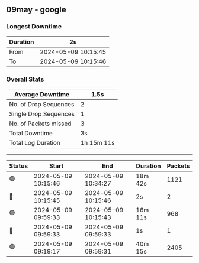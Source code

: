 
## 09may - google

### Longest Downtime

Duration | 2s
---- | ----
From | 2024-05-09 10:15:45
To | 2024-05-09 10:15:46

### Overall Stats

Average Downtime | 1.5s
---- | ----
No. of Drop Sequences | 2
Single Drop Sequences | 1
No. of Packets missed | 3
Total Downtime | 3s
Total Log Duration | 1h 15m 11s


---------

Status | Start | End | Duration | Packets
---- | ---- | ---- | ---- | ----
🟢 | 2024-05-09 10:15:46 | 2024-05-09 10:34:27 | 18m 42s | 1121
🔴 | 2024-05-09 10:15:45 | 2024-05-09 10:15:46 | 2s | 2
🟢 | 2024-05-09 09:59:33 | 2024-05-09 10:15:43 | 16m 11s | 968
🔴 | 2024-05-09 09:59:33 | 2024-05-09 09:59:33 | 1s | 1
🟢 | 2024-05-09 09:19:17 | 2024-05-09 09:59:31 | 40m 15s | 2405